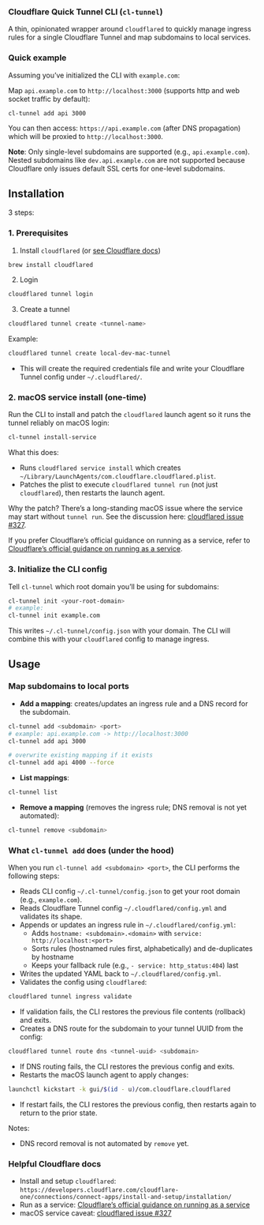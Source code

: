 ### Cloudflare Quick Tunnel CLI (`cl-tunnel`)

A thin, opinionated wrapper around `cloudflared` to quickly manage ingress rules for a single Cloudflare Tunnel and map subdomains to local services.

### Quick example

Assuming you’ve initialized the CLI with `example.com`:

Map `api.example.com` to `http://localhost:3000` (supports http and web socket traffic by default):

```bash
cl-tunnel add api 3000
```

You can then access: `https://api.example.com` (after DNS propagation) which will be proxied to `http://localhost:3000`.

**Note**: Only single-level subdomains are supported (e.g., `api.example.com`). Nested subdomains like `dev.api.example.com` are not supported because Cloudflare only issues default SSL certs for one-level subdomains.

## Installation

3 steps:

### 1. Prerequisites

1. Install `cloudflared` (or [see Cloudflare docs](https://developers.cloudflare.com/cloudflare-one/connections/connect-apps/install-and-setup/installation/))

```bash
brew install cloudflared
```

2. Login

```bash
cloudflared tunnel login
```

3. Create a tunnel

```bash
cloudflared tunnel create <tunnel-name>
```

Example:

```bash
cloudflared tunnel create local-dev-mac-tunnel
```

- This will create the required credentials file and write your Cloudflare Tunnel config under `~/.cloudflared/`.

### 2. macOS service install (one-time)

Run the CLI to install and patch the `cloudflared` launch agent so it runs the tunnel reliably on macOS login:

```bash
cl-tunnel install-service
```

What this does:

- Runs `cloudflared service install` which creates `~/Library/LaunchAgents/com.cloudflare.cloudflared.plist`.
- Patches the plist to execute `cloudflared tunnel run` (not just `cloudflared`), then restarts the launch agent.

Why the patch? There’s a long-standing macOS issue where the service may start without `tunnel run`. See the discussion here: [cloudflared issue #327](https://github.com/cloudflare/cloudflared/issues/327).

If you prefer Cloudflare’s official guidance on running as a service, refer to [Cloudflare’s official guidance on running as a service](https://developers.cloudflare.com/cloudflare-one/connections/connect-apps/run-tunnel/run-as-service/).

### 3. Initialize the CLI config

Tell `cl-tunnel` which root domain you’ll be using for subdomains:

```bash
cl-tunnel init <your-root-domain>
# example:
cl-tunnel init example.com
```

This writes `~/.cl-tunnel/config.json` with your domain. The CLI will combine this with your `cloudflared` config to manage ingress.

## Usage

### Map subdomains to local ports

- **Add a mapping**: creates/updates an ingress rule and a DNS record for the subdomain.

```bash
cl-tunnel add <subdomain> <port>
# example: api.example.com -> http://localhost:3000
cl-tunnel add api 3000

# overwrite existing mapping if it exists
cl-tunnel add api 4000 --force
```

- **List mappings**:

```bash
cl-tunnel list
```

- **Remove a mapping** (removes the ingress rule; DNS removal is not yet automated):

```bash
cl-tunnel remove <subdomain>
```

### What `cl-tunnel add` does (under the hood)

When you run `cl-tunnel add <subdomain> <port>`, the CLI performs the following steps:

- Reads CLI config `~/.cl-tunnel/config.json` to get your root domain (e.g., `example.com`).
- Reads Cloudflare Tunnel config `~/.cloudflared/config.yml` and validates its shape.
- Appends or updates an ingress rule in `~/.cloudflared/config.yml`:
  - Adds `hostname: <subdomain>.<domain>` with `service: http://localhost:<port>`
  - Sorts rules (hostnamed rules first, alphabetically) and de-duplicates by hostname
  - Keeps your fallback rule (e.g., `- service: http_status:404`) last
- Writes the updated YAML back to `~/.cloudflared/config.yml`.
- Validates the config using `cloudflared`:

```bash
cloudflared tunnel ingress validate
```

- If validation fails, the CLI restores the previous file contents (rollback) and exits.
- Creates a DNS route for the subdomain to your tunnel UUID from the config:

```bash
cloudflared tunnel route dns <tunnel-uuid> <subdomain>
```

- If DNS routing fails, the CLI restores the previous config and exits.
- Restarts the macOS launch agent to apply changes:

```bash
launchctl kickstart -k gui/$(id - u)/com.cloudflare.cloudflared
```

- If restart fails, the CLI restores the previous config, then restarts again to return to the prior state.

Notes:

- DNS record removal is not automated by `remove` yet.

### Helpful Cloudflare docs

- Install and setup `cloudflared`: `https://developers.cloudflare.com/cloudflare-one/connections/connect-apps/install-and-setup/installation/`
- Run as a service: [Cloudflare’s official guidance on running as a service](https://developers.cloudflare.com/cloudflare-one/connections/connect-apps/run-tunnel/run-as-service/)
- macOS service caveat: [cloudflared issue #327](https://github.com/cloudflare/cloudflared/issues/327)
